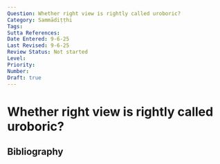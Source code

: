 ```yaml
---
Question: Whether right view is rightly called uroboric?
Category: Sammādiṭṭhi
Tags: 
Sutta References: 
Date Entered: 9-6-25
Last Revised: 9-6-25
Review Status: Not started
Level: 
Priority: 
Number: 
Draft: true
---
```


# Whether right view is rightly called uroboric?

## Bibliography

<!-- 

Notes:



-->